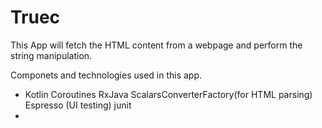 # Truec
This App will fetch the HTML content from a webpage and perform the string manipulation.

Componets and technologies used in this app.
* Kotlin
Coroutines
RxJava
ScalarsConverterFactory(for HTML parsing)
Espresso (UI testing)
junit
*

